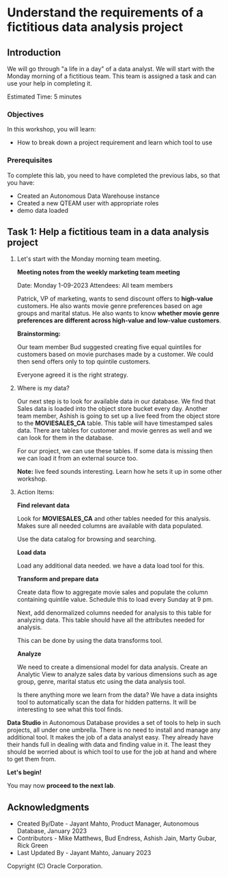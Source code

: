 # Understand the requirements of a fictitious data analysis project


## Introduction

We will go through "a life in a day" of a data analyst. We will start with the Monday morning of a fictitious team. This team is assigned a task and can use your help in completing it.

Estimated Time: 5 minutes


### Objectives

In this workshop, you will learn:
-	How to break down a project requirement and learn which tool to use

### Prerequisites

To complete this lab, you need to have completed the previous labs, so that you have:

- Created an Autonomous Data Warehouse instance
- Created a new QTEAM user with appropriate roles
- demo data loaded


## Task 1: Help a fictitious team in a data analysis project

1.  Let's start with the Monday morning team meeting.
    
    **Meeting notes from the weekly marketing team meeting**
    
    Date: Monday 1-09-2023
    Attendees: All team members
    
    Patrick, VP of marketing, wants to send discount offers to **high-value** customers. 
    He also wants movie genre preferences based on age groups and
    marital status. He also wants to know **whether movie genre preferences
    are different across high-value and low-value customers**.
    
    **Brainstorming:**

    Our team member Bud suggested creating five equal quintiles for customers based on movie
    purchases made by a customer. We could then send offers only to top quintile customers.
    
    Everyone agreed it is the right strategy.

2.  Where is my data?
    
    Our next step is to look for available data in our database. We find that
    Sales data is loaded into the object store bucket every day. Another team member, Ashish
    is going to set up a live feed from the object store to the **MOVIESALES_CA**
    table. This table will have timestamped sales data. There are tables for
    customer and movie genres as well and we can look for them in the database.

    For our project, we can use these tables. If some data is missing then we can load it from
    an external source too.

    **Note:** live feed sounds interesting. Learn how he sets it up in some other workshop.

3.  Action Items:

    **Find relevant data**

    Look for **MOVIESALES_CA** and other tables needed for this analysis. Makes 
    sure all needed columns are available with data populated.

    Use the data catalog for browsing and searching.
    
    **Load data**

    Load any additional data needed. we have a data load tool for this.
    
    **Transform and prepare data**

    Create data flow to aggregate movie sales and populate the column containing quintile value. 
    Schedule this to load every Sunday at 9 pm.

    Next, add denormalized columns needed for analysis to this table for
    analyzing data. This table should have all the attributes needed for
    analysis.

    This can be done by using the data transforms tool.
    
    **Analyze**

    We need to create a dimensional model for data analysis.
    Create an Analytic View to analyze sales data by various dimensions such as age group, genre, marital status etc 
    using the data analysis tool.

    Is there anything more we learn from the data? We have a data insights tool to automatically
    scan the data for hidden patterns. It will be interesting to see what this tool finds.


**Data Studio** in Autonomous Database provides a set of tools to help in such projects, all under one umbrella. There
is no need to install and manage any additional tool. It makes the job of a data analyst easy. They 
already have their hands full in dealing with data and finding value in it. The least they should
be worried about is which tool to use for the job at hand and where to get them from.

**Let's begin!** 

You may now **proceed to the next lab**.

## Acknowledgments

- Created By/Date - Jayant Mahto, Product Manager, Autonomous Database, January 2023
- Contributors - Mike Matthews, Bud Endress, Ashish Jain, Marty Gubar, Rick Green
- Last Updated By - Jayant Mahto, January 2023


Copyright (C)  Oracle Corporation.